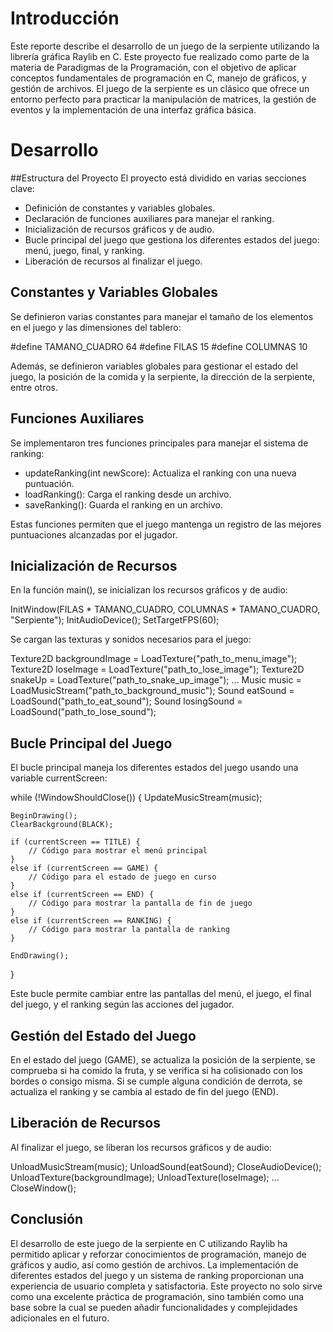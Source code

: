 # Introducción
Este reporte describe el desarrollo de un juego de la serpiente utilizando la librería gráfica Raylib en C. Este proyecto fue realizado como parte de la materia de Paradigmas de la Programación, con el objetivo de aplicar conceptos fundamentales de programación en C, manejo de gráficos, y gestión de archivos. El juego de la serpiente es un clásico que ofrece un entorno perfecto para practicar la manipulación de matrices, la gestión de eventos y la implementación de una interfaz gráfica básica.

# Desarrollo
##Estructura del Proyecto
El proyecto está dividido en varias secciones clave:

- Definición de constantes y variables globales.
- Declaración de funciones auxiliares para manejar el ranking.
- Inicialización de recursos gráficos y de audio.
- Bucle principal del juego que gestiona los diferentes estados del juego: menú, juego, final, y ranking.
- Liberación de recursos al finalizar el juego.

## Constantes y Variables Globales
Se definieron varias constantes para manejar el tamaño de los elementos en el juego y las dimensiones del tablero:

#define TAMANO_CUADRO 64
#define FILAS 15
#define COLUMNAS 10

Además, se definieron variables globales para gestionar el estado del juego, la posición de la comida y la serpiente, la dirección de la serpiente, entre otros.

## Funciones Auxiliares
Se implementaron tres funciones principales para manejar el sistema de ranking:

- updateRanking(int newScore): Actualiza el ranking con una nueva puntuación.
- loadRanking(): Carga el ranking desde un archivo.
- saveRanking(): Guarda el ranking en un archivo.

Estas funciones permiten que el juego mantenga un registro de las mejores puntuaciones alcanzadas por el jugador.

## Inicialización de Recursos
En la función main(), se inicializan los recursos gráficos y de audio:

InitWindow(FILAS * TAMANO_CUADRO, COLUMNAS * TAMANO_CUADRO, "Serpiente");
InitAudioDevice();
SetTargetFPS(60);

Se cargan las texturas y sonidos necesarios para el juego:

Texture2D backgroundImage = LoadTexture("path_to_menu_image");
Texture2D loseImage = LoadTexture("path_to_lose_image");
Texture2D snakeUp = LoadTexture("path_to_snake_up_image");
...
Music music = LoadMusicStream("path_to_background_music");
Sound eatSound = LoadSound("path_to_eat_sound");
Sound losingSound = LoadSound("path_to_lose_sound");

## Bucle Principal del Juego
El bucle principal maneja los diferentes estados del juego usando una variable currentScreen:

while (!WindowShouldClose())
{
    UpdateMusicStream(music);

    BeginDrawing();
    ClearBackground(BLACK);

    if (currentScreen == TITLE) {
        // Código para mostrar el menú principal
    }
    else if (currentScreen == GAME) {
        // Código para el estado de juego en curso
    }
    else if (currentScreen == END) {
        // Código para mostrar la pantalla de fin de juego
    }
    else if (currentScreen == RANKING) {
        // Código para mostrar la pantalla de ranking
    }

    EndDrawing();
}

Este bucle permite cambiar entre las pantallas del menú, el juego, el final del juego, y el ranking según las acciones del jugador.

## Gestión del Estado del Juego
En el estado del juego (GAME), se actualiza la posición de la serpiente, se comprueba si ha comido la fruta, y se verifica si ha colisionado con los bordes o consigo misma. Si se cumple alguna condición de derrota, se actualiza el ranking y se cambia al estado de fin del juego (END).

## Liberación de Recursos
Al finalizar el juego, se liberan los recursos gráficos y de audio:

UnloadMusicStream(music);
UnloadSound(eatSound);
CloseAudioDevice();
UnloadTexture(backgroundImage);
UnloadTexture(loseImage);
...
CloseWindow();

## Conclusión
El desarrollo de este juego de la serpiente en C utilizando Raylib ha permitido aplicar y reforzar conocimientos de programación, manejo de gráficos y audio, así como gestión de archivos. La implementación de diferentes estados del juego y un sistema de ranking proporcionan una experiencia de usuario completa y satisfactoria. Este proyecto no solo sirve como una excelente práctica de programación, sino también como una base sobre la cual se pueden añadir funcionalidades y complejidades adicionales en el futuro.






